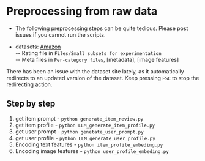 # Preprocessing from raw data
- The following preprocessing steps can be quite tedious. Please post issues if you cannot run the scripts.

- datasets: [Amazon](http://jmcauley.ucsd.edu/data/amazon/links.html)  
-- Rating file in `Files/Small subsets for experimentation`  
-- Meta files in `Per-category files`, [metadata], [image features]  

There has been an issue with the dataset site lately, 
as it automatically redirects to an updated version of the dataset. 
Keep pressing `ESC` to stop the redirecting action.

## Step by step
1. get item prompt - `python generate_item_review.py`
2. get item profile - `python LLM_generate_item_profile.py`
3. get user prompt - `python genetate_user_prompt.py`
4. get user profile - `python LLM_generate_user_profile.py`
5. Encoding text features - `python item_profile_embeding.py`
6. Encoding image features - `python user_profile_embeding.py`

